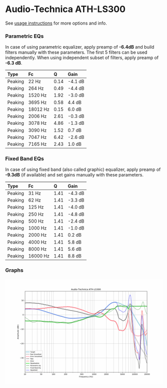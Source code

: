 # Audio-Technica ATH-LS300
See [usage instructions](https://github.com/jaakkopasanen/AutoEq#usage) for more options and info.

### Parametric EQs
In case of using parametric equalizer, apply preamp of **-6.4dB** and build filters manually
with these parameters. The first 5 filters can be used independently.
When using independent subset of filters, apply preamp of **-6.3 dB**.

| Type    | Fc       |    Q | Gain    |
|:--------|:---------|:-----|:--------|
| Peaking | 22 Hz    | 0.14 | -4.1 dB |
| Peaking | 264 Hz   | 0.49 | -4.4 dB |
| Peaking | 1520 Hz  | 1.92 | -3.0 dB |
| Peaking | 3695 Hz  | 0.58 | 4.4 dB  |
| Peaking | 18012 Hz | 0.15 | 6.0 dB  |
| Peaking | 2006 Hz  | 2.61 | -0.3 dB |
| Peaking | 3078 Hz  | 4.86 | -1.3 dB |
| Peaking | 3090 Hz  | 1.52 | 0.7 dB  |
| Peaking | 7047 Hz  | 6.42 | -2.6 dB |
| Peaking | 7165 Hz  | 2.43 | 1.0 dB  |

### Fixed Band EQs
In case of using fixed band (also called graphic) equalizer, apply preamp of **-9.3dB**
(if available) and set gains manually with these parameters.

| Type    | Fc       |    Q | Gain    |
|:--------|:---------|:-----|:--------|
| Peaking | 31 Hz    | 1.41 | -4.3 dB |
| Peaking | 62 Hz    | 1.41 | -3.3 dB |
| Peaking | 125 Hz   | 1.41 | -4.0 dB |
| Peaking | 250 Hz   | 1.41 | -4.8 dB |
| Peaking | 500 Hz   | 1.41 | -2.4 dB |
| Peaking | 1000 Hz  | 1.41 | -1.0 dB |
| Peaking | 2000 Hz  | 1.41 | 0.2 dB  |
| Peaking | 4000 Hz  | 1.41 | 5.8 dB  |
| Peaking | 8000 Hz  | 1.41 | 5.6 dB  |
| Peaking | 16000 Hz | 1.41 | 8.8 dB  |

### Graphs
![](./Audio-Technica%20ATH-LS300.png)